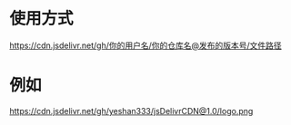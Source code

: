 # 使用方式

https://cdn.jsdelivr.net/gh/你的用户名/你的仓库名@发布的版本号/文件路径

# 例如

https://cdn.jsdelivr.net/gh/yeshan333/jsDelivrCDN@1.0/logo.png

